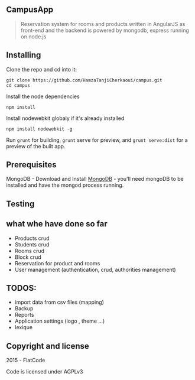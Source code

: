 ## CampusApp

> Reservation system for rooms and products written in AngularJS as front-end and the backend is powered by mongodb, express running on node.js

## Installing
Clone the repo and cd into it:
```
git clone https://github.com/HamzaTanjiCherkaoui/campus.git
cd campus
```
Install the node dependencies
```
npm install
```
Install nodewebkit globaly if it's already installed
```
npm install nodewebkit -g
```
Run `grunt` for building, `grunt` serve for preview, and `grunt serve:dist` for a preview of the built app.

## Prerequisites

MongoDB - Download and Install [MongoDB](http://www.mongodb.org/downloads) - you'll need mongoDB to be installed and have the mongod process running.

## Testing

## what whe have done so far
- Products crud
- Students crud
- Rooms crud
- Block crud
- Reservation for product and rooms
- User management (authentication, crud, authorities management)

## TODOS:
- import data from csv files (mapping) 
- Backup
- Reports 
- Application settings (logo , theme ...)
- lexique

## Copyright and license

2015 - FlatCode

Code is licensed under AGPLv3


